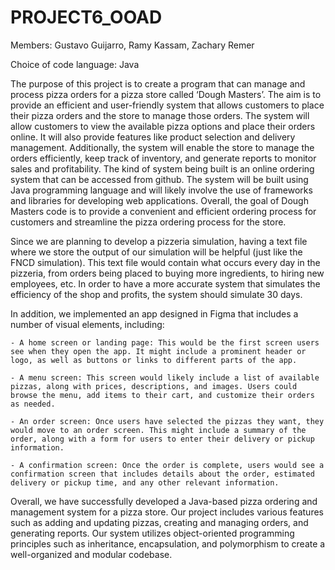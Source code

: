 # PROJECT6_OOAD

Members: Gustavo Guijarro, Ramy Kassam, Zachary Remer

Choice of code language: Java

The purpose of this project is to create a program that can manage and process pizza orders for a pizza store called ‘Dough Masters’. The aim is to provide an efficient and user-friendly system that allows customers to place their pizza orders and the store to manage those orders.
The system will allow customers to view the available pizza options and place their orders online. It will also provide features like product selection and delivery management. Additionally, the system will enable the store to manage the orders efficiently, keep track of inventory, and generate reports to monitor sales and profitability.
The kind of system being built is an online ordering system that can be accessed from github. The system will be built using Java programming language and will likely involve the use of frameworks and libraries for developing web applications.
Overall, the goal of Dough Masters code is to provide a convenient and efficient ordering process for customers and streamline the pizza ordering process for the store.

Since we are planning to develop a pizzeria simulation, having a text file where we store the output of our simulation will be helpful (just like the FNCD simulation). This text file would contain what occurs every day in the pizzeria, from orders being placed to buying more ingredients, to hiring new employees, etc. In order to have a more accurate system that simulates the efficiency of the shop and profits, the system should simulate 30 days. 

In addition, we implemented an app designed in Figma that includes a number of visual elements, including:

    - A home screen or landing page: This would be the first screen users see when they open the app. It might include a prominent header or logo, as well as buttons or links to different parts of the app.

    - A menu screen: This screen would likely include a list of available pizzas, along with prices, descriptions, and images. Users could browse the menu, add items to their cart, and customize their orders as needed.

    - An order screen: Once users have selected the pizzas they want, they would move to an order screen. This might include a summary of the order, along with a form for users to enter their delivery or pickup information.

    - A confirmation screen: Once the order is complete, users would see a confirmation screen that includes details about the order, estimated delivery or pickup time, and any other relevant information.


Overall, we have successfully developed a Java-based pizza ordering and management system for a pizza store. Our project includes various features such as adding and updating pizzas, creating and managing orders, and generating reports. Our system utilizes object-oriented programming principles such as inheritance, encapsulation, and polymorphism to create a well-organized and modular codebase.
